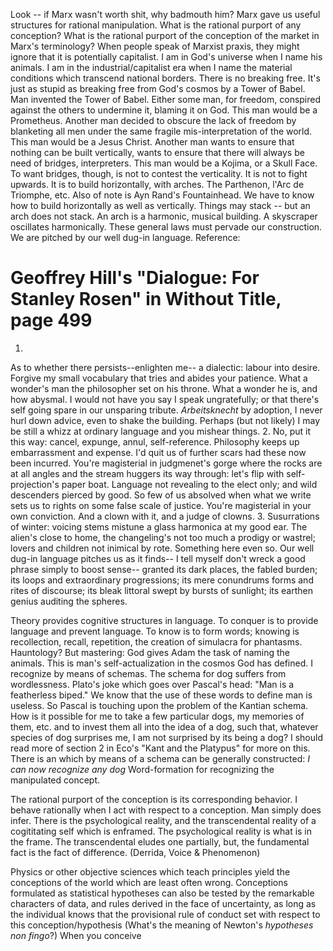 Look -- if Marx wasn't worth shit, why badmouth him?
Marx gave us useful structures for rational manipulation.
What is the rational purport of any conception?
What is the rational purport of the conception of the market in Marx's terminology?
When people speak of Marxist praxis, they might ignore that it is potentially capitalist.
I am in God's universe when I name his animals.
I am in the industrial/capitalist era when I name the material conditions which transcend national borders.
There is no breaking free.
It's just as stupid as breaking free from God's cosmos by a Tower of Babel.
Man invented the Tower of Babel.
Either some man, for freedom, conspired against the others to undermine it, blaming it on God.
This man would be a Prometheus.
Another man decided to obscure the lack of freedom by blanketing all men under the same fragile mis-interpretation of the world.
This man would be a Jesus Christ.
Another man wants to ensure that nothing can be built vertically, wants to ensure that there will always be need of bridges, interpreters.
This man would be a Kojima, or a Skull Face.
To want bridges, though, is not to contest the verticality.
It is not to fight upwards.
It is to build horizontally, with arches.
The Parthenon, l'Arc de Triomphe, etc.
Also of note is Ayn Rand's Fountainhead.
We have to know how to build horizontally as well as vertically.
Things may stack -- but an arch does not stack.
An arch is a harmonic, musical building.
A skyscraper oscillates harmonically.
These general laws must pervade our construction.
We are pitched by our well dug-in language. Reference:

# Geoffrey Hill's "Dialogue: For Stanley Rosen" in Without Title, page 499
1.
As to whether there persists--enlighten me--
a dialectic: labour into desire.
Forgive my small vocabulary that tries
and abides your patience. What a wonder's
man the philosopher set on his throne.
What a wonder he is, and how
abysmal. I would not have you say
I speak ungratefully; or that there's self
going spare in our unsparing tribute.
*Arbeitsknecht* by adoption, I never
hurl down advice, even to shake the building.
Perhaps (but not likely) I may be still
a whizz at ordinary language and you
mishear things.
2.
No, put it this way: cancel, expunge, annul,
self-reference. Philosophy keeps up
embarrassment and expense. I'd quit us
of further scars had these now been incurred.
You're magisterial in judgmenet's gorge
where the rocks are at all angles and the stream
huggers its way through:
let's flip with self-projection's paper boat.
Language not revealing to the elect
only; and wild descenders pierced by good.
So few of us absolved when what we write
sets us to rights on some false scale of justice.
You're magisterial in your own conviction.
And a clown with it, and a judge of clowns.
3. Susurrations of winter: voicing stems mistune
a glass harmonica at my good ear.
The alien's close to home, the changeling's not too much a prodigy or wastrel; lovers
and children not inimical by rote.
Something here even so. Our well dug-in
language pitches us as it finds--
I tell myself
don't wreck a good phrase simply to boost sense--
granted its dark places, the fabled burden;
its loops and extraordinary progressions;
its mere conundrums forms and rites of discourse;
its bleak littoral swept by bursts of sunlight;
its earthen genius auditing the spheres.




Theory provides cognitive structures in language.
To conquer is to provide language and prevent language.
To know is to form words; knowing is recollection, recall, repetition, the creation of simulacra for phantasms.
Hauntology?
But mastering:
God gives Adam the task of naming the animals.
This is man's self-actualization in the cosmos God has defined.
I recognize by means of schemas.
The schema for dog suffers from wordlessness.
Plato's joke which goes over Pascal's head: "Man is a featherless biped."
We know that the use of these words to define man is useless.
So Pascal is touching upon the problem of the Kantian schema.
How is it possible for me to take a few particular dogs, my memories of them, etc.
and to invest them all into the idea of a dog, such that, whatever species of dog surprises me,
I am not surprised by its being a dog?
I should read more of section 2 in Eco's "Kant and the Platypus" for more on this.
There is an which by means of a schema can be generally constructed:
*I can now recognize any dog* 
Word-formation for recognizing the manipulated concept.

The rational purport of the conception is its corresponding behavior.
I behave rationally when I act with respect to a conception.
Man simply does infer.
There is the psychological reality, and the transcendental reality of a cogititating self which is enframed.
The psychological reality is what is in the frame.
The transcendental eludes one partially, but, the fundamental fact is the fact of difference. (Derrida, Voice & Phenomenon)


Physics or other objective sciences which teach principles yield the conceptions of the world which are least often wrong.
Conceptions formulated as statistical hypotheses can also be tested by the remarkable characters of data,
 and rules derived in the face of uncertainty, as long as the individual knows that the provisional rule of conduct
 set with respect to this conception/hypothesis (What's the meaning of Newton's *hypotheses non fingo*?)
When you conceive 
